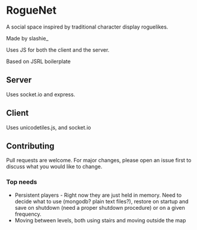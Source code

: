 # RogueNet

A social space inspired by traditional character display roguelikes.

Made by slashie_

Uses JS for both the client and the server.

Based on JSRL boilerplate

## Server
Uses socket.io and express.

## Client
Uses unicodetiles.js, and socket.io

## Contributing
Pull requests are welcome. For major changes, please open an issue first to discuss what you would like to change.

### Top needs
- Persistent players - Right now they are just held in memory. Need to decide what to use (mongodb? plain text files?), restore on startup and save on shutdown (need a proper shutdown procedure) or on a given frequency.
- Moving between levels, both using stairs and moving outside the map
